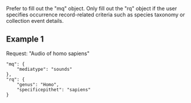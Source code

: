 Prefer to fill out the "mq" object. Only fill out the "rq" object if the user specifies occurrence record-related
criteria such as species taxonomy or collection event details.

## Example 1

Request: "Audio of homo sapiens"

```
"mq": {
    "mediatype": "sounds"
},
"rq": {
    "genus": "Homo",
    "specificepithet": "sapiens"
}
```